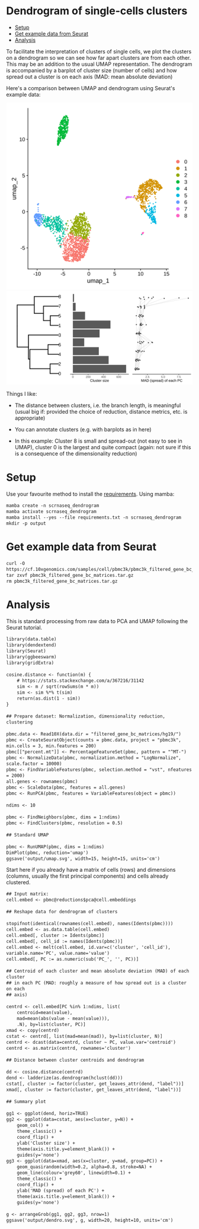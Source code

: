 # Dendrogram of single-cells clusters

<!-- vim-markdown-toc GFM -->

* [Setup](#setup)
* [Get example data from Seurat](#get-example-data-from-seurat)
* [Analysis](#analysis)

<!-- vim-markdown-toc -->

To facilitate the interpretation of clusters of single cells, we plot the
clusters on a dendrogram so we can see how far apart clusters are from each
other. This may be an addition to the usual UMAP representation. The dendrogram
is accompanied by a barplot of cluster size (number of cells) and how spread
out a cluster is on each axis (MAD: mean absolute deviation)

Here's a comparison between UMAP and dendrogram using Seurat's example data:

<img src="./output/umap.svg">
<img src="./output/dendro.svg">

Things I like:

* The distance between clusters, i.e. the branch length, is meaningful (usual big if:
  provided the choice of reduction, distance metrics, etc. is appropriate)

* You can annotate clusters (e.g. with barplots as in here)

* In this example: Cluster 8 is small and spread-out (not easy to see in UMAP),
  cluster 0 is the largest and quite compact (again: not sure if this is a
  consequence of the dimensionality reduction)

# Setup

Use your favourite method to install the [requirements](requirements.txt). Using
mamba:

```
mamba create -n scrnaseq_dendrogram
mamba activate scrnaseq_dendrogram
mamba install --yes --file requirements.txt -n scrnaseq_dendrogram
mkdir -p output
```

# Get example data from Seurat

```
curl -O https://cf.10xgenomics.com/samples/cell/pbmc3k/pbmc3k_filtered_gene_bc_matrices.tar.gz
tar zxvf pbmc3k_filtered_gene_bc_matrices.tar.gz
rm pbmc3k_filtered_gene_bc_matrices.tar.gz
```

# Analysis

This is standard processing from raw data to PCA and UMAP following the Seurat
tutorial.

```
library(data.table)
library(dendextend)
library(Seurat)
library(ggbeeswarm)
library(gridExtra)

cosine.distance <- function(m) {
    # https://stats.stackexchange.com/a/367216/31142
    sim <- m / sqrt(rowSums(m * m))
    sim <- sim %*% t(sim)
    return(as.dist(1 - sim))
}   

## Prepare dataset: Normalization, dimensionality reduction, clustering

pbmc.data <- Read10X(data.dir = "filtered_gene_bc_matrices/hg19/")
pbmc <- CreateSeuratObject(counts = pbmc.data, project = "pbmc3k", min.cells = 3, min.features = 200)
pbmc[["percent.mt"]] <- PercentageFeatureSet(pbmc, pattern = "^MT-")
pbmc <- NormalizeData(pbmc, normalization.method = "LogNormalize", scale.factor = 10000)
pbmc <- FindVariableFeatures(pbmc, selection.method = "vst", nfeatures = 2000)
all.genes <- rownames(pbmc)
pbmc <- ScaleData(pbmc, features = all.genes)
pbmc <- RunPCA(pbmc, features = VariableFeatures(object = pbmc))

ndims <- 10

pbmc <- FindNeighbors(pbmc, dims = 1:ndims)
pbmc <- FindClusters(pbmc, resolution = 0.5)

## Standard UMAP

pbmc <- RunUMAP(pbmc, dims = 1:ndims)
DimPlot(pbmc, reduction='umap')
ggsave('output/umap.svg', width=15, height=15, units='cm')
```

Start here if you already have a matrix of cells (rows) and dimensions
(columns, usually the first principal components) and cells already clustered.

```
## Input matrix:
cell.embed <- pbmc@reductions$pca@cell.embeddings

## Reshape data for dendrogram of clusters

stopifnot(identical(rownames(cell.embed), names(Idents(pbmc))))
cell.embed <- as.data.table(cell.embed)
cell.embed[, cluster := Idents(pbmc)]
cell.embed[, cell_id := names(Idents(pbmc))]
cell.embed <- melt(cell.embed, id.var=c('cluster', 'cell_id'), variable.name='PC', value.name='value')
cell.embed[, PC := as.numeric(sub('PC_', '', PC))]

## Centroid of each cluster and mean absolute deviation (MAD) of each cluster
## in each PC (MAD: roughly a measure of how spread out is a cluster on each
## axis)

centrd <- cell.embed[PC %in% 1:ndims, list(
    centroid=mean(value),
    mad=mean(abs(value - mean(value))),
    .N), by=list(cluster, PC)]
xmad <- copy(centrd)
cstat <- centrd[, list(mad=mean(mad)), by=list(cluster, N)]
centrd <- dcast(data=centrd, cluster ~ PC, value.var='centroid')
centrd <- as.matrix(centrd, rownames='cluster')

## Distance between cluster centroids and dendrogram

dd <- cosine.distance(centrd)
dend <- ladderize(as.dendrogram(hclust(dd)))
cstat[, cluster := factor(cluster, get_leaves_attr(dend, "label"))]
xmad[, cluster := factor(cluster, get_leaves_attr(dend, "label"))]

## Summary plot 

gg1 <- ggplot(dend, horiz=TRUE)
gg2 <- ggplot(data=cstat, aes(x=cluster, y=N)) +
    geom_col() +
    theme_classic() + 
    coord_flip() +
    ylab('Cluster size') +
    theme(axis.title.y=element_blank()) +
    guides(y='none')
gg3 <- ggplot(data=xmad, aes(x=cluster, y=mad, group=PC)) +
    geom_quasirandom(width=0.2, alpha=0.8, stroke=NA) +
    geom_line(colour='grey60', linewidth=0.1) +
    theme_classic() + 
    coord_flip() +
    ylab('MAD (spread) of each PC') +
    theme(axis.title.y=element_blank()) + 
    guides(y='none')

g <- arrangeGrob(gg1, gg2, gg3, nrow=1)
ggsave('output/dendro.svg', g, width=20, height=10, units='cm')
```

